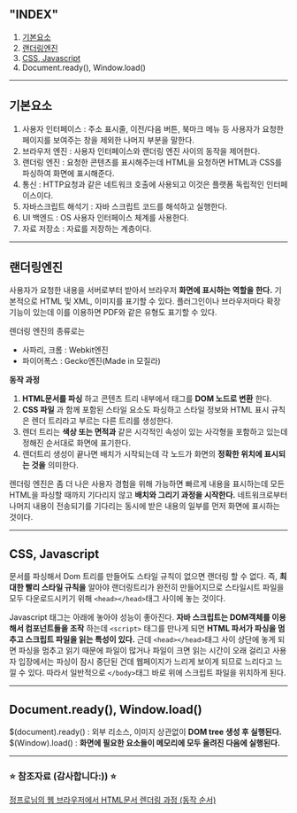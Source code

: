 ## "INDEX"

1. [기본요소](#기본요소-)
2. [랜더링엔진](#랜더링엔진-)
3. [CSS, Javascript](#css,-javascript-)
4. Document.ready(), Window.load()

---

## 기본요소

1. 사용자 인터페이스 : 주소 표시줄, 이전/다음 버튼, 북마크 메뉴 등 사용자가 요청한 페이지를 보여주는 창을 제외한 나머지 부분을 말한다.
2. 브라우저 엔진 : 사용자 인터페이스와 랜더링 엔진 사이의 동작을 제어한다.   
3. 랜더링 엔진 : 요청한 콘텐츠를 표시해주는데 HTML을 요청하면 HTML과 CSS를 파싱하여 화면에 표시해준다.
4. 통신 : HTTP요청과 같은 네트워크 호출에 사용되고 이것은 플랫폼 독립적인 인터페이스이다.
5. 자바스크립트 해석기 : 자바 스크립트 코드를 해석하고 실행한다.
6. UI 백엔드 : OS 사용자 인터페이스 체계를 사용한다.
7. 자료 저장소 : 자료를 저장하는 계층이다.

---

## 랜더링엔진

사용자가 요청한 내용을 서버로부터 받아서 브라우저 **화면에 표시하는 역할을 한다.**
기본적으로 HTML 및 XML, 이미지를 표기할 수 있다.
플러그인이나 브라우저마다 확장 기능이 있는데 이를 이용하면 PDF와 같은 유형도 표기할 수 있다.

렌더링 엔진의 종류로는

- 사파리, 크롬 : Webkit엔진
- 파이어폭스 : Gecko엔진(Made in 모질라)

**동작 과정**

1. **HTML문서를 파싱** 하고 콘텐츠 트리 내부에서 태그를 **DOM 노드로 변환** 한다.
2. **CSS 파일** 과 함께 포함된 스타일 요소도 파싱하고 스타일 정보와 HTML 표시 규칙은 렌더 트리라고 부르는 다른 트리를 생성한다.
3. 렌더 트리는 **색상 또는 면적과** 같은 시각적인 속성이 있는 사각형을 포함하고 있는데 정해진 순서대로 화면에 표기한다.
4. 렌더트리 생성이 끝나면 배치가 시작되는데 각 노드가 화면의 **정확한 위치에 표시되는 것을** 의미한다.

렌더링 엔진은 좀 더 나은 사용자 경험을 위해 가능하면 빠르게 내용을 표시하는데 모든 HTML을 파싱할 때까지 기다리지 않고 **배치와 그리기 과정을 시작한다.**
네트워크로부터 나머지 내용이 전송되기를 기다리는 동시에 받은 내용의 일부를 먼저 화면에 표시하는 것이다.

---

## CSS, Javascript

문서를 파싱해서 Dom 트리를 만들어도 스타일 규칙이 없으면 랜더링 할 수 없다.
즉, **최대한 빨리 스타일 규칙을** 알아야 랜더링트리가 완전히 만들어지므로 스타일시트 파일을 모두 다운로드시키기 위해 ```<head></head>```태그 사이에 놓는 것이다.

Javascript 태그는 아래에 놓아야 성능이 좋아진다.
**자바 스크립트는 DOM객체를 이용해서 컴포넌트들을 조작** 하는데 ```<script>``` 태그를 만나게 되면 **HTML 파서가 파싱을 멈추고 스크립트 파일을 읽는 특성이 있다.**
근데 ```<head></head>```태그 사이 상단에 놓게 되면 파싱을 멈추고 읽기 때문에 파일이 많거나 파일이 크면 읽는 시간이 오래 걸리고 사용자 입장에서는 파싱이 잠시 중단된 건데 웹페이지가 느리게 보이게 되므로 느리다고 느낄 수 있다.
따라서 일반적으로 ```</body>```태그 바로 위에 스크립트 파일을 위치하게 된다.

---

## Document.ready(), Window.load()

$(document).ready() : 외부 리소스, 이미지 상관없이 **DOM tree 생성 후 실행된다.**
$(Window).load() : **화면에 필요한 요소들이 메모리에 모두 올려진 다음에 실행된다.**

---

### ⭐️ 참조자료 (감사합니다:)) ⭐️ <br>
[정프로님의 웹 브라우저에서 HTML문서 렌더링 과정 (동작 순서)](https://jeong-pro.tistory.com/90) <br>
